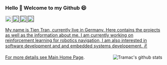 ### Hello 👋 Welcome to my Github 😄
<p> 

  <a href="mailto:quangtien868@gmail.com"> <img src="https://img.shields.io/badge/Email-Gmail-blue" height="20px" alt="Email">
  <a href=""> <img src="https://img.shields.io/badge/Use-Python-0076ab?style=plastic&logo=Python&logoColor=ffffff" height="20px">
  <a href=""> <img src="https://img.shields.io/badge/Use-C%2FC%2B%2B-blue" height="20px">
  <a href=""> <img src=" https://img.shields.io/badge/Use-Java-blue" height="20px">
       
      
    
</p>

My name is Tien Tran, currently live in Germany. Here contains the projects as well as the information about me. I am currently working on reinforcement learning for robotics navigation, I am also interested in software development and and embedded systems developement. :v:
  
<img align="right" src="https://github-readme-stats.vercel.app/api?username=Qtsho&show_icons=true&icon_color=0366d6&bg_color=ffffff&hide_title=true&hide=prs&include_all_commits=true&count_private=true" alt="Tramac's github stats"/>

For more details see [Main Home Page](https://qtsho.github.io/tientran.github.io/).






